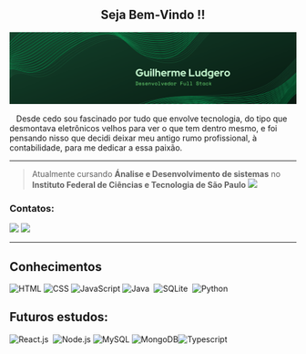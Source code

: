 
<h2 align=center> Seja Bem-Vindo !!</h2>

![Banner-Nome-DesenvolvedorFullStack](Banner.png )


<p>‎  ‎ ‎  Desde cedo sou fascinado por tudo que envolve tecnologia, do tipo que desmontava eletrônicos velhos para ver o que tem dentro mesmo, e foi pensando nisso que decidi deixar meu antigo rumo profissional, à contabilidade, para me dedicar a essa paixão. </p>

---
> Atualmente cursando <b>Ánalise e Desenvolvimento de sistemas</b> no  <b>Instituto Federal de Ciências e Tecnologia de São Paulo</b> <a href="http://gru.ifsp.edu.br/"><img width="18" loading="lazy" src="https://upload.wikimedia.org/wikipedia/commons/thumb/1/15/Logotipo_IFET.svg/386px-Logotipo_IFET.svg.png" /></a>


### Contatos: 

<a href = "mailto:guilhermedludgero@outlook.com"> <img src="https://img.shields.io/badge/-Gmail-%23333?style=for-the-badge&logo=gmail&logoColor=white" target="_blank"></a>
<a href="www.linkedin.com/in/guilhermeludgero" target="_blank"><img src="https://img.shields.io/badge/-LinkedIn-%230077B5?style=for-the-badge&logo=linkedin&logoColor=white"  target="_blank"></a> 

---

## Conhecimentos
![HTML](https://img.shields.io/badge/HTML5-E34F26?style=for-the-badge&logo=html5&logoColor=white)&nbsp;![CSS](https://img.shields.io/badge/CSS3-1572B6?style=for-the-badge&logo=css3&logoColor=white)&nbsp;![JavaScript](https://img.shields.io/badge/JavaScript-F7DF1E?style=for-the-badge&logo=javascript&logoColor=black)&nbsp;![Java](https://img.shields.io/badge/java-%23ED8B00.svg?style=for-the-badge&logo=openjdk&logoColor=white) ‎ ![SQLite](https://img.shields.io/badge/sqlite-%2307405e.svg?style=for-the-badge&logo=sqlite&logoColor=white) ‎ ![Python](https://img.shields.io/badge/Python-14354C?style=for-the-badge&logo=python&logoColor=white)&nbsp;

## Futuros estudos:
![React.js](https://img.shields.io/badge/React-20232A?style=for-the-badge&logo=react&logoColor=61DAFB)&nbsp;
![Node.js](https://img.shields.io/badge/Node%20js-339933?style=for-the-badge&logo=nodedotjs&logoColor=white)&nbsp;![MySQL](https://img.shields.io/badge/mysql-4479A1.svg?style=for-the-badge&logo=mysql&logoColor=white) ![MongoDB](https://img.shields.io/badge/MongoDB-%234ea94b.svg?style=for-the-badge&logo=mongodb&logoColor=white)![Typescript](https://img.shields.io/badge/TypeScript-007ACC?style=for-the-badge&logo=typescript&logoColor=white)&nbsp;




























<!--
**Gludgero/Gludgero** is a ✨ _special_ ✨ repository because its `README.md` (this file) appears on your GitHub profile.

Here are some ideas to get you started:

- 🔭 I’m currently working on ...
- 🌱 I’m currently learning ...
- 👯 I’m looking to collaborate on ...
- 🤔 I’m looking for help with ...
- 💬 Ask me about ...
- 📫 How to reach me: ...
- 😄 Pronouns: ...
- ⚡ Fun fact: ...
-->
